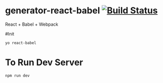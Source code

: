 # generator-react-babel [![Build Status](https://travis-ci.org/bhargav175/generator-react-babel.svg?branch=master)](https://travis-ci.org/bhargav175/generator-react-babel)
React + Babel + Webpack 

#Init

    yo react-babel

# To Run Dev Server

    npm run dev
